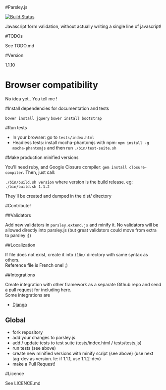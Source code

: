 #Parsley.js

[![Build Status](https://travis-ci.org/guillaumepotier/Parsley.js.png?branch=master)](https://travis-ci.org/guillaumepotier/Parsley.js)

Javascript form validation, without actually writing a single line of javascript!

#TODOs

See TODO.md

#Version

1.1.10

# Browser compatibility

No idea yet.. You tell me !

#Install dependencies for documentation and tests

`bower install jquery`
`bower install bootstrap`

#Run tests

* In your browser: go to `tests/index.html`
* Headless tests: install mocha-phantomjs with npm: `npm install -g mocha-phantomjs` and then run `./bin/test-suite.sh`

#Make production minified versions

You'll need ruby, and Google Closure compiler: `gem install closure-compiler`. Then, just call:

`./bin/build.sh version` where version is the build release. eg: `./bin/build.sh 1.1.2`

They'll be created and dumped in the dist/ directory

#Contribute!

##Validators

Add new validators in `parsley.extend.js` and minify it. No validators will be allowed directly into parsley.js
(but great validators could move from extra to parsley ;))

##Localization

If file does not exist, create it into `ì18n/` directory with same syntax as others.  
Reference file is French one! ;)

##Integrations

Create integration with other framework as a separate Github repo and send a pull request for including here.  
Some integrations are

* [Django](https://github.com/agiliq/django-parsley)

## Global

* fork repository
* add your changes to parsley.js
* add / update tests to test suite (tests/index.html / tests/tests.js)
* run tests (see above)
* create new minified versions with minify script (see above) (use next tag-dev as version. Ie: if 1.1.1, use 1.1.2-dev)
* make a Pull Request!

#Licence

See LICENCE.md
